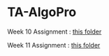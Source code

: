# TA-AlgoPro

Week 10 Assignment : [this folder](https://github.com/ellisraputri/TA-AlgoPro/tree/main/week%2010)

Week 11 Assignment : [this folder](https://github.com/ellisraputri/TA-AlgoPro/tree/main/week%2011)
